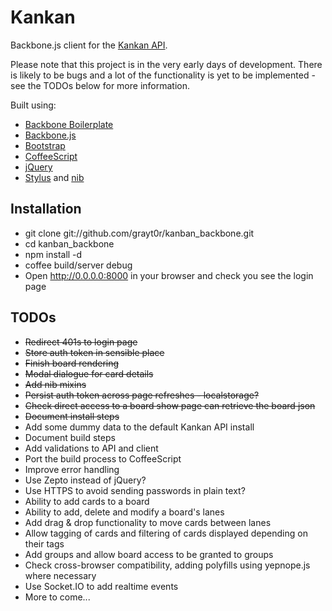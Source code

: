 Kankan
====================

Backbone.js client for the [Kankan API](https://github.com/grayt0r/kankan_api).

Please note that this project is in the very early days of development. There is likely to be bugs and a lot of the functionality is yet to be implemented - see the TODOs below for more information.

Built using:

* [Backbone Boilerplate](https://github.com/tbranyen/backbone-boilerplate)
* [Backbone.js](http://documentcloud.github.com/backbone/)
* [Bootstrap](http://twitter.github.com/bootstrap/)
* [CoffeeScript](http://coffeescript.org/)
* [jQuery](http://jquery.com/)
* [Stylus](http://learnboost.github.com/stylus/) and [nib](http://visionmedia.github.com/nib/)


## Installation

* git clone git://github.com/grayt0r/kanban_backbone.git
* cd kanban_backbone
* npm install -d
* coffee build/server debug
* Open http://0.0.0.0:8000 in your browser and check you see the login page

## TODOs

* ~~Redirect 401s to login page~~
* ~~Store auth token in sensible place~~
* ~~Finish board rendering~~
* ~~Modal dialogue for card details~~
* ~~Add nib mixins~~
* ~~Persist auth token across page refreshes - localstorage?~~
* ~~Check direct access to a board show page can retrieve the board json~~
* ~~Document install steps~~
* Add some dummy data to the default Kankan API install
* Document build steps
* Add validations to API and client
* Port the build process to CoffeeScript
* Improve error handling
* Use Zepto instead of jQuery?
* Use HTTPS to avoid sending passwords in plain text?
* Ability to add cards to a board
* Ability to add, delete and modify a board's lanes
* Add drag & drop functionality to move cards between lanes
* Allow tagging of cards and filtering of cards displayed depending on their tags
* Add groups and allow board access to be granted to groups
* Check cross-browser compatibility, adding polyfills using yepnope.js where necessary
* Use Socket.IO to add realtime events
* More to come...